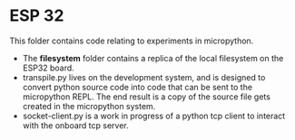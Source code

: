 # ESP 32

This folder contains code relating to experiments in micropython.
 - The **filesystem** folder contains a replica of the local filesystem on the ESP32 board. 
 - transpile.py lives on the development system, and is designed to convert python source code into code that can be sent to the micropython REPL. The end result is a copy of the source file gets created in the micropython system.
 - socket-client.py is a work in progress of a python tcp client to interact with the onboard tcp server.